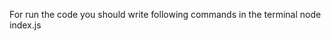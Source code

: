 For run the code you should write following commands in the terminal node index.js <path to archive> <path to json the one that will be created> 
